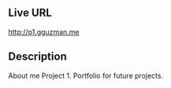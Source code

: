 ## Live URL
<http://p1.gguzman.me>

## Description
About me Project 1. Portfolio for future projects.